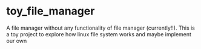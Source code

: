 # toy_file_manager
A file manager without any functionality of file manager (currently!!). This is a toy project to explore how linux file system works and maybe implement our own 
